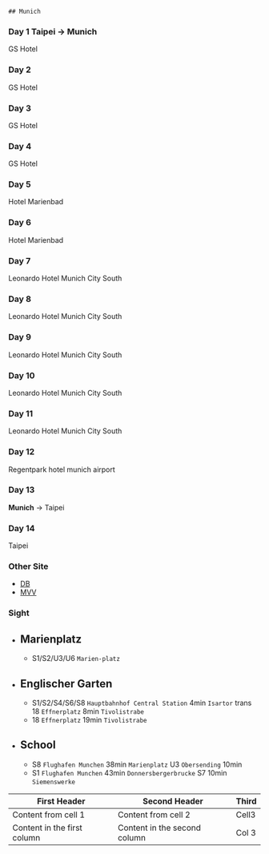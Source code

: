 ```
## Munich
```

### Day 1 Taipei -> **Munich**
GS Hotel

### Day 2
GS Hotel

### Day 3
GS Hotel

### Day 4
GS Hotel

### Day 5
Hotel Marienbad

### Day 6
Hotel Marienbad

### Day 7
Leonardo Hotel Munich City South

### Day 8
Leonardo Hotel Munich City South

### Day 9
Leonardo Hotel Munich City South

### Day 10
Leonardo Hotel Munich City South

### Day 11
Leonardo Hotel Munich City South

### Day 12
Regentpark hotel munich airport

### Day 13
**Munich** -> Taipei 

### Day 14 
Taipei



### Other Site
  - [DB](https://bahn.com) 
  - [MVV](http://www.mvv-muenchen.de/en/homepage/index.html)



### Sight

- ## Marienplatz
  - S1/S2/U3/U6 `Marien-platz`
- ## Englischer Garten
  - S1/S2/S4/S6/S8 `Hauptbahnhof Central Station` 4min `Isartor` trans 18  `Effnerplatz`  8min `Tivolistrabe`
  - 18 `Effnerplatz` 19min `Tivolistrabe`
- ## School
  - S8 `Flughafen Munchen`  38min  `Marienplatz` U3 `Obersending` 10min
  - S1 `Flughafen Munchen`  43min  `Donnersbergerbrucke` S7 10min `Siemenswerke` 
  
First Header | Second Header | Third
------------ | ------------- | ------------
Content from cell 1 | Content from cell 2 | Cell3
Content in the first column | Content in the second column | Col 3
